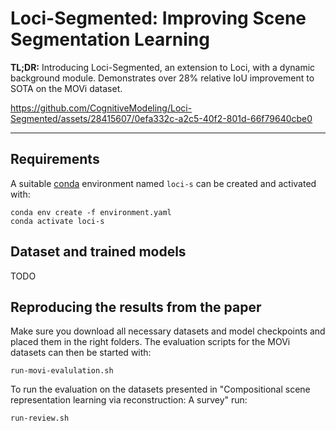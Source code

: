 # Loci-Segmented: Improving Scene Segmentation Learning

<b>TL;DR:</b> Introducing Loci-Segmented, an extension to Loci, with a dynamic background module. Demonstrates over 28% relative IoU improvement to SOTA on the MOVi dataset.


https://github.com/CognitiveModeling/Loci-Segmented/assets/28415607/0efa332c-a2c5-40f2-801d-66f79640cbe0

---
## Requirements
A suitable [conda](https://conda.io/) environment named `loci-s` can be created
and activated with:

```
conda env create -f environment.yaml
conda activate loci-s
```

## Dataset and trained models

TODO

## Reproducing the results from the paper
Make sure you download all necessary datasets and model checkpoints and placed them in the right folders. 
The evaluation scripts for the MOVi datasets can then be started with:
```
run-movi-evalulation.sh
```

To run the evaluation on the datasets presented in "Compositional scene representation learning via reconstruction: A survey" run:
```
run-review.sh
```
